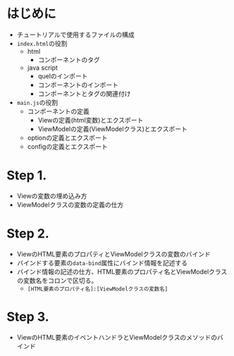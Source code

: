 # はじめに
* チュートリアルで使用するファイルの構成
* `index.html`の役割
  * html
    * コンポーネントのタグ
  * java script
    * quelのインポート
    * コンポーネントのインポート
    * コンポーネントとタグの関連付け
* `main.js`の役割
  * コンポーネントの定義
    * Viewの定義(html変数)とエクスポート
    * ViewModelの定義(ViewModelクラス)とエクスポート
  * optionの定義とエクスポート
  * configの定義とエクスポート

# Step 1.
* Viewの変数の埋め込み方
* ViewModelクラスの変数の定義の仕方

# Step 2.
* ViewのHTML要素のプロパティとViewModelクラスの変数のバインド
* バインドする要素の`data-bind`属性にバインド情報を記述する
* バインド情報の記述の仕方、HTML要素のプロパティ名とViewModelクラスの変数名をコロンで区切る。
  * `[HTML要素のプロパティ名]:[ViewModelクラスの変数名]`

# Step 3.
* ViewのHTML要素のイベントハンドラとViewModelクラスのメソッドのバインド
